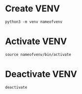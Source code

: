 # Create VENV 
```python3 -m venv nameofvenv```

# Activate VENV
```source nameofvenv/bin/activate```

# Deactivate VENV
```deactivate```

